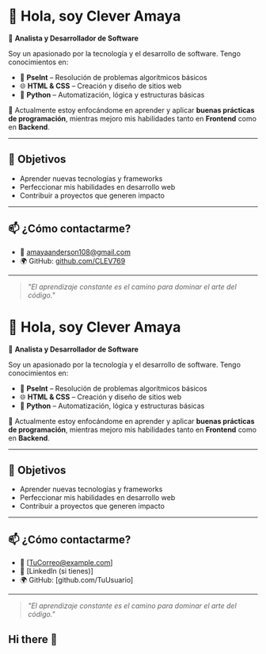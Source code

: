 # 👋 Hola, soy Clever Amaya

🎯 **Analista y Desarrollador de Software**

Soy un apasionado por la tecnología y el desarrollo de software. Tengo conocimientos en:

- 🧠 **PseInt** – Resolución de problemas algorítmicos básicos  
- 🌐 **HTML & CSS** – Creación y diseño de sitios web  
- 🐍 **Python** – Automatización, lógica y estructuras básicas

🔧 Actualmente estoy enfocándome en aprender y aplicar **buenas prácticas de programación**, mientras mejoro mis habilidades tanto en **Frontend** como en **Backend**.

---

## 🚀 Objetivos

- Aprender nuevas tecnologías y frameworks  
- Perfeccionar mis habilidades en desarrollo web  
- Contribuir a proyectos que generen impacto  

---

## 📫 ¿Cómo contactarme?

- 📧 amayaanderson108@gmail.com  
- 🌍 GitHub: [github.com/CLEV769](https://github.com/CLEV769)

---

> *"El aprendizaje constante es el camino para dominar el arte del código."*
# 👋 Hola, soy Clever Amaya

🎯 **Analista y Desarrollador de Software**

Soy un apasionado por la tecnología y el desarrollo de software. Tengo conocimientos en:

- 🧠 **PseInt** – Resolución de problemas algorítmicos básicos
- 🌐 **HTML & CSS** – Creación y diseño de sitios web
- 🐍 **Python** – Automatización, lógica y estructuras básicas

🔧 Actualmente estoy enfocándome en aprender y aplicar **buenas prácticas de programación**, mientras mejoro mis habilidades tanto en **Frontend** como en **Backend**.

---

## 🚀 Objetivos

- Aprender nuevas tecnologías y frameworks
- Perfeccionar mis habilidades en desarrollo web
- Contribuir a proyectos que generen impacto

---

## 📫 ¿Cómo contactarme?

- 📧 [TuCorreo@example.com]
- 💼 [LinkedIn (si tienes)]
- 🌍 GitHub: [github.com/TuUsuario]

---

> *"El aprendizaje constante es el camino para dominar el arte del código."*

## Hi there 👋

<!--
**CLEV769/CLEV769** is a ✨ _special_ ✨ repository because its `README.md` (this file) appears on your GitHub profile.

Here are some ideas to get you started:

- 🔭 I’m currently working on ...
- 🌱 I’m currently learning ...
- 👯 I’m looking to collaborate on ...
- 🤔 I’m looking for help with ...
- 💬 Ask me about ...
- 📫 How to reach me: ...
- 😄 Pronouns: ...
- ⚡ Fun fact: ...
-->
